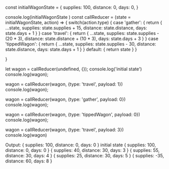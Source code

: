 


const initialWagonState = {
  supplies: 100,
  distance: 0,
  days: 0,
}

console.log(initialWagonState )
const callReducer = (state = initialWagonState, action) => {
 switch(action.type) {
   case 'gather': {
     return {
      ...state,
      supplies: state.supplies + 15,
      distance: state.distance,
      days: state.days + 1
     }
   }
   case 'travel': {
     return {
      ...state,
      supplies: state.supplies - (20 * 3),
      distance: state.distance + (10 * 3),
      days: state.days + 3
     }
   }
   case 'tippedWagon': {
     return {
      ...state,
      supplies: state.supplies - 30,
      distance: state.distance,
      days: state.days + 1
     }
   }
   default: {
     return state
   }
 } 
 
}

let wagon = callReducer(undefined, {});
console.log('initial state')
console.log(wagon);

wagon = callReducer(wagon, {type: 'travel', payload: 1})
console.log(wagon);

wagon = callReducer(wagon, {type: 'gather', payload: 0})
console.log(wagon);

wagon =  callReducer(wagon, {type: 'tippedWagon', payload: 0})
console.log(wagon);

wagon = callReducer(wagon, {type: 'travel', payload: 3})
console.log(wagon)




Output:
{ supplies: 100, distance: 0, days: 0 }
initial state
{ supplies: 100, distance: 0, days: 0 }
{ supplies: 40, distance: 30, days: 3 }
{ supplies: 55, distance: 30, days: 4 }
{ supplies: 25, distance: 30, days: 5 }
{ supplies: -35, distance: 60, days: 8 }